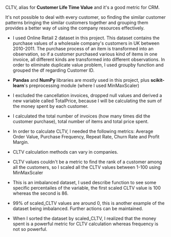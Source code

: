 CLTV, alias for **Customer Life Time Value** and it's a good metric for CRM. 

It's not possible to deal with every customer, so finding the similar customer patterns bringing the similar customers together and grouping them provides a better way of using the company resources effectively.

* I used Online Retail 2 dataset in this project. This dataset contains the purchase values of a wholesale company's customers in UK between 2010-2011. The purchase process of an item is transformed into an observation, so if a customer purchased various kind of items in one invoice, all different kinds are transformed into different observations. In order to eliminate duplicate value problem, I used groupby function and grouped the df regarding Customer ID.

* **Pandas** and **NumPy** libraries are mostly used in this project, plus **scikit-learn**'s preprocessing module (where I used MinMaxScaler)

* I excluded the cancellation invoices, dropped null values and derived a new variable called TotalPrice, because I will be calculating the sum of the money spent by each customer.

* I calculated the total number of invoices (how many times did the customer purchase), total number of items and total price spent.

* In order to calculate CLTV, I needed the following metrics: Average Order Value, Purchase Frequency, Repeat Rate, Churn Rate and Profit Margin.

* CLTV calculation methods can vary in companies.

* CLTV values couldn't be a metric to find the rank of a customer among all the customers, so I scaled all the CLTV values between 1-100 using MinMaxScaler

* This is an imbalanced dataset, I used describe function to see some specific percentailes of the variable, the first scaled CLTV value is 100 whereas the second is 86.

* 99% of scaled_CLTV values are around 0, this is another example of the dataset being imbalanced. Further actions can be maintained.

* When I sorted the dataset by scaled_CLTV, I realized that the money spent is a powerful metric for CLTV calculation whereas frequency is not so powerful.


